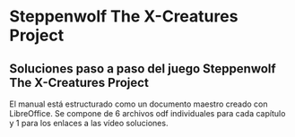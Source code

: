 # Steppenwolf The X-Creatures Project
## Soluciones paso a paso del juego Steppenwolf The X-Creatures Project

El manual está estructurado como un documento maestro creado con LibreOffice.
Se compone de 6 archivos odf individuales para cada capítulo y 1 para los enlaces a las vídeo soluciones.
